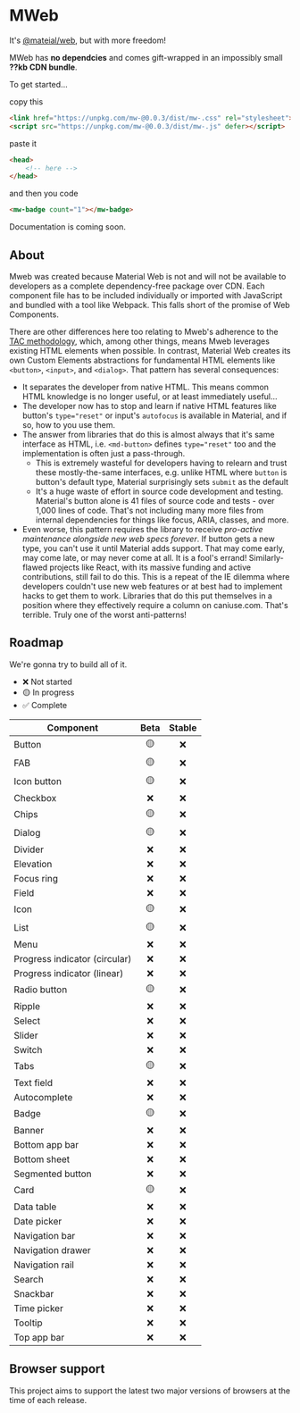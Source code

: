 # MWeb

It's [@mateial/web](https://github.com/material-components/material-web), but with more freedom! 

MWeb has **no dependcies** and comes gift-wrapped in an impossibly small **??kb CDN bundle**. 

To get started...

copy this
```html
<link href="https://unpkg.com/mw-@0.0.3/dist/mw-.css" rel="stylesheet">
<script src="https://unpkg.com/mw-@0.0.3/dist/mw-.js" defer></script>
```
paste it
```html
<head>
    <!-- here -->
</head>
```
and then you code
```html
<mw-badge count="1"></mw-badge>
```

Documentation is coming soon.

## About
Mweb was created because Material Web is not and will not be available to developers as a complete dependency-free package over CDN. Each component file has to be included individually or imported with JavaScript and bundled with a tool like Webpack. This falls short of the promise of Web Components.

There are other differences here too relating to Mweb's adherence to the [TAC methodology](https://jordanbrennan.hashnode.dev/tac-a-new-css-methodology), which, among other things, means Mweb leverages existing HTML elements when possible. In contrast, Material Web creates its own Custom Elements abstractions for fundamental HTML elements like `<button>`, `<input>`, and `<dialog>`. That pattern has several consequences:
- It separates the developer from native HTML. This means common HTML knowledge is no longer useful, or at least immediately useful...
- The developer now has to stop and learn if native HTML features like button's `type="reset"` or input's `autofocus` is available in Material, and if so, how to you use them. 
- The answer from libraries that do this is almost always that it's same interface as HTML, i.e. `<md-button>` defines `type="reset"` too and the implementation is often just a pass-through. 
  - This is extremely wasteful for developers having to relearn and trust these mostly-the-same interfaces, e.g. unlike HTML where `button` is button's default type, Material surprisingly sets `submit` as the default 
  - It's a huge waste of effort in source code development and testing. Material's button alone is 41 files of source code and tests - over 1,000 lines of code. That's not including many more files from internal dependencies for things like focus, ARIA, classes, and more.
- Even worse, this pattern requires the library to receive _pro-active maintenance alongside new web specs forever_. If button gets a new type, you can't use it until Material adds support. That may come early, may come late, or may never come at all. It is a fool's errand! Similarly-flawed projects like React, with its massive funding and active contributions, still fail to do this. This is a repeat of the IE dilemma where developers couldn't use new web features or at best had to implement hacks to get them to work. Libraries that do this put themselves in a position where they effectively require a column on caniuse.com. That's terrible. Truly one of the worst anti-patterns!

## Roadmap

We're gonna try to build all of it.
-   ❌ Not started
-   🟡 In progress
-   ✅ Complete

Component                     | Beta | Stable
----------------------------- | :--: | :----:
Button                        | 🟡    | ❌
FAB                           | 🟡    | ❌
Icon button                   | 🟡    | ❌
Checkbox                      | ❌    | ❌
Chips                         | 🟡    | ❌
Dialog                        | 🟡    | ❌
Divider                       | ❌    | ❌
Elevation                     | ❌    | ❌
Focus ring                    | ❌    | ❌
Field                         | ❌    | ❌
Icon                          | 🟡    | ❌
List                          | 🟡    | ❌
Menu                          | ❌    | ❌
Progress indicator (circular) | ❌    | ❌
Progress indicator (linear)   | ❌    | ❌
Radio button                  | 🟡    | ❌
Ripple                        | ❌    | ❌
Select                        | ❌    | ❌
Slider                        | ❌    | ❌
Switch                        | ❌    | ❌
Tabs                          | 🟡    | ❌
Text field                    | ❌    | ❌
Autocomplete                  | ❌    | ❌
Badge                         | 🟡    | ❌
Banner                        | ❌    | ❌
Bottom app bar                | ❌    | ❌
Bottom sheet                  | ❌    | ❌
Segmented button              | ❌    | ❌
Card                          | 🟡    | ❌
Data table                    | ❌    | ❌
Date picker                   | ❌    | ❌
Navigation bar                | ❌    | ❌
Navigation drawer             | ❌    | ❌
Navigation rail               | ❌    | ❌
Search                        | ❌    | ❌
Snackbar                      | ❌    | ❌
Time picker                   | ❌    | ❌
Tooltip                       | ❌    | ❌
Top app bar                   | ❌    | ❌

## Browser support
This project aims to support the latest two major versions of browsers at the time of each release.
